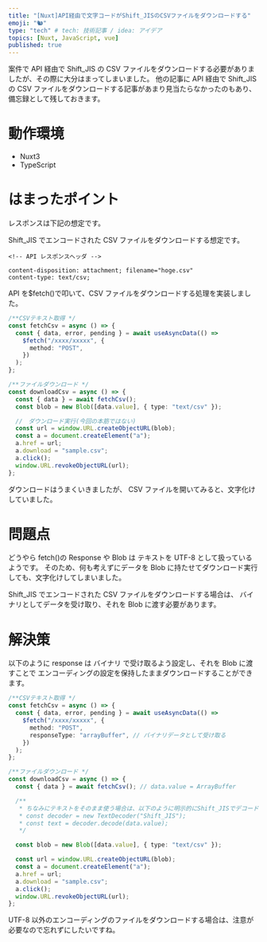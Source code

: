 ```yaml
---
title: "[Nuxt]API経由で文字コードがShift_JISのCSVファイルをダウンロードする"
emoji: "🐿️"
type: "tech" # tech: 技術記事 / idea: アイデア
topics: [Nuxt, JavaScript, vue]
published: true
---
```


案件で API 経由で Shift_JIS の CSV ファイルをダウンロードする必要がありましたが、その際に大分はまってしまいました。
他の記事に API 経由で Shift_JIS の CSV ファイルをダウンロードする記事があまり見当たらなかったのもあり、備忘録として残しておきます。

# 動作環境

- Nuxt3
- TypeScript

# はまったポイント

レスポンスは下記の想定です。

Shift_JIS でエンコードされた CSV ファイルをダウンロードする想定です。

```
<!-- API レスポンスヘッダ -->

content-disposition: attachment; filename="hoge.csv"
content-type: text/csv;
```

API を$fetch()で叩いて、CSV ファイルをダウンロードする処理を実装しました。

```ts : composables/csv.ts
/**CSVテキスト取得 */
const fetchCsv = async () => {
  const { data, error, pending } = await useAsyncData(() =>
    $fetch("/xxxx/xxxxx", {
      method: "POST",
    })
  );
};

/**ファイルダウンロード */
const downloadCsv = async () => {
  const { data } = await fetchCsv();
  const blob = new Blob([data.value], { type: "text/csv" });

  //　ダウンロード実行(今回の本筋ではない)
  const url = window.URL.createObjectURL(blob);
  const a = document.createElement("a");
  a.href = url;
  a.download = "sample.csv";
  a.click();
  window.URL.revokeObjectURL(url);
};
```

ダウンロードはうまくいきましたが、 CSV ファイルを開いてみると、文字化けしていました。

# 問題点

どうやら fetch()の Response や Blob は テキストを UTF-8 として扱っているようです。
そのため、何も考えずにデータを Blob に持たせてダウンロード実行しても、文字化けしてしまいました。

Shift_JIS でエンコードされた CSV ファイルをダウンロードする場合は、
バイナリとしてデータを受け取り、それを Blob に渡す必要があります。

# 解決策

以下のように response は バイナリ で受け取るよう設定し、それを Blob に渡すことで
エンコーディングの設定を保持したままダウンロードすることができます。

```ts
/**CSVテキスト取得 */
const fetchCsv = async () => {
  const { data, error, pending } = await useAsyncData(() =>
    $fetch("/xxxx/xxxxx", {
      method: "POST",
      responseType: "arrayBuffer", // バイナリデータとして受け取る
    })
  );
};

/**ファイルダウンロード */
const downloadCsv = async () => {
  const { data } = await fetchCsv(); // data.value = ArrayBuffer

  /**
   * ちなみにテキストをそのまま使う場合は、以下のように明示的にShift_JISでデコードする
   * const decoder = new TextDecoder("Shift_JIS");
   * const text = decoder.decode(data.value);
   */

  const blob = new Blob([data.value], { type: "text/csv" });

  const url = window.URL.createObjectURL(blob);
  const a = document.createElement("a");
  a.href = url;
  a.download = "sample.csv";
  a.click();
  window.URL.revokeObjectURL(url);
};
```

UTF-8 以外のエンコーディングのファイルをダウンロードする場合は、注意が必要なので忘れずにしたいですね。
